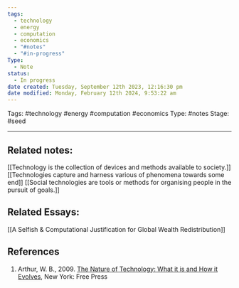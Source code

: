 ```yaml
---
tags:
  - technology
  - energy
  - computation
  - economics
  - "#notes"
  - "#in-progress"
Type:
  - Note
status:
  - In progress
date created: Tuesday, September 12th 2023, 12:16:30 pm
date modified: Monday, February 12th 2024, 9:53:22 am
---
```

Tags: #technology #energy #computation #economics 
Type: #notes 
Stage: #seed 

---

## Related notes: 
[[Technology is the collection of devices and methods available to society.]]
[[Technologies capture and harness various of phenomena towards some end]]
[[Social technologies are tools or methods for organising people in the pursuit of goals.]]


## Related Essays: 
[[A Selfish & Computational Justification for Global Wealth Redistribution]]

## References 
1. Arthur, W. B., 2009. [The Nature of Technology: What it is and How it Evolves](https://www.simonandschuster.com/books/The-Nature-of-Technology/W-Brian-Arthur/9781416544067), New York: Free Press
